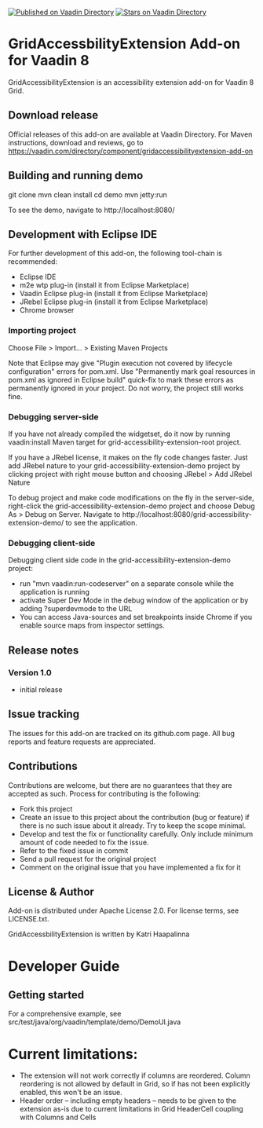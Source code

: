 [![Published on Vaadin  Directory](https://img.shields.io/badge/Vaadin%20Directory-published-00b4f0.svg)](https://vaadin.com/directory/component/gridaccessibilityextension-add-on)
[![Stars on Vaadin Directory](https://img.shields.io/vaadin-directory/star/gridaccessibilityextension-add-on.svg)](https://vaadin.com/directory/component/gridaccessibilityextension-add-on)

# GridAccessbilityExtension Add-on for Vaadin 8

GridAccessibilityExtension is an accessibility extension add-on for Vaadin 8 Grid.

## Download release

Official releases of this add-on are available at Vaadin Directory. For Maven instructions, download and reviews, go to https://vaadin.com/directory/component/gridaccessibilityextension-add-on

## Building and running demo

git clone <url of the GridAccessbilityExtension repository>
mvn clean install
cd demo
mvn jetty:run

To see the demo, navigate to http://localhost:8080/

## Development with Eclipse IDE

For further development of this add-on, the following tool-chain is recommended:
- Eclipse IDE
- m2e wtp plug-in (install it from Eclipse Marketplace)
- Vaadin Eclipse plug-in (install it from Eclipse Marketplace)
- JRebel Eclipse plug-in (install it from Eclipse Marketplace)
- Chrome browser

### Importing project

Choose File > Import... > Existing Maven Projects

Note that Eclipse may give "Plugin execution not covered by lifecycle configuration" errors for pom.xml. Use "Permanently mark goal resources in pom.xml as ignored in Eclipse build" quick-fix to mark these errors as permanently ignored in your project. Do not worry, the project still works fine. 

### Debugging server-side

If you have not already compiled the widgetset, do it now by running vaadin:install Maven target for grid-accessibility-extension-root project.

If you have a JRebel license, it makes on the fly code changes faster. Just add JRebel nature to your grid-accessibility-extension-demo project by clicking project with right mouse button and choosing JRebel > Add JRebel Nature

To debug project and make code modifications on the fly in the server-side, right-click the grid-accessibility-extension-demo project and choose Debug As > Debug on Server. Navigate to http://localhost:8080/grid-accessibility-extension-demo/ to see the application.

### Debugging client-side

Debugging client side code in the grid-accessibility-extension-demo project:
  - run "mvn vaadin:run-codeserver" on a separate console while the application is running
  - activate Super Dev Mode in the debug window of the application or by adding ?superdevmode to the URL
  - You can access Java-sources and set breakpoints inside Chrome if you enable source maps from inspector settings.
 
## Release notes

### Version 1.0
- initial release

## Issue tracking

The issues for this add-on are tracked on its github.com page. All bug reports and feature requests are appreciated. 

## Contributions

Contributions are welcome, but there are no guarantees that they are accepted as such. Process for contributing is the following:
- Fork this project
- Create an issue to this project about the contribution (bug or feature) if there is no such issue about it already. Try to keep the scope minimal.
- Develop and test the fix or functionality carefully. Only include minimum amount of code needed to fix the issue.
- Refer to the fixed issue in commit
- Send a pull request for the original project
- Comment on the original issue that you have implemented a fix for it

## License & Author

Add-on is distributed under Apache License 2.0. For license terms, see LICENSE.txt.

GridAccessbilityExtension is written by Katri Haapalinna

# Developer Guide

## Getting started
For a comprehensive example, see src/test/java/org/vaadin/template/demo/DemoUI.java

# Current limitations:
- The extension will not work correctly if columns are reordered. Column reordering is not allowed by default in Grid, so if has not been explicitly enabled, this won't be an issue.
- Header order – including empty headers – needs to be given to the extension as-is due to current limitations in Grid HeaderCell coupling with Columns and Cells
